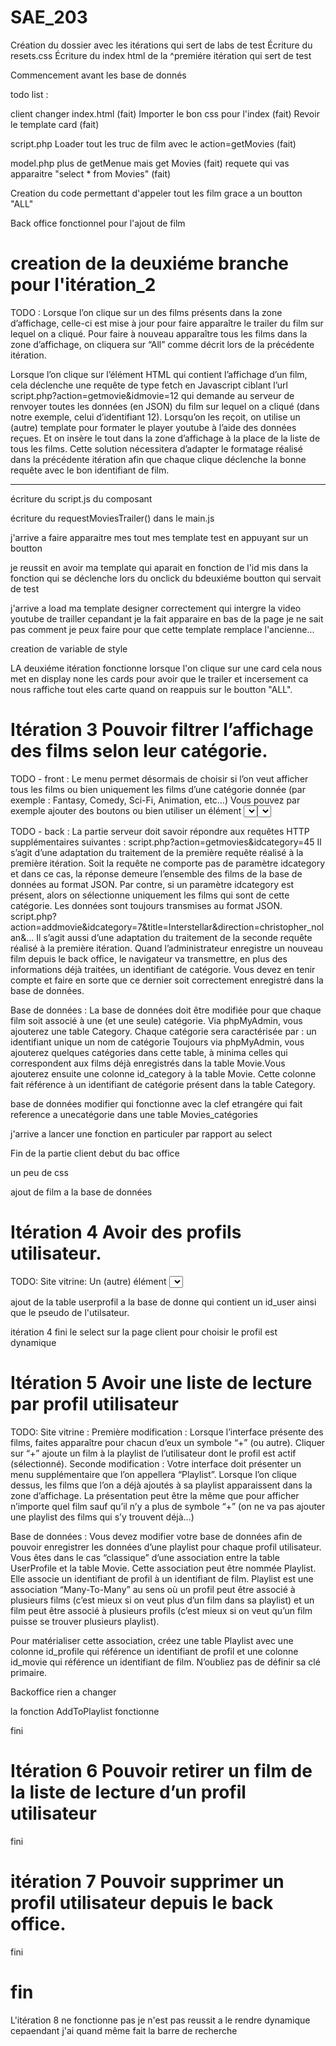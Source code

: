 # SAE_203

Création du dossier avec les itérations qui sert de labs de test
Écriture du resets.css
Écriture du index html de la ^premiére itération qui sert de test

Commencement avant les base de donnés

todo list :

client
changer index.html (fait)
Importer le bon css pour l'index (fait)
Revoir le template card (fait)

script.php
Loader tout les truc de film avec le action=getMovies (fait)

model.php
plus de getMenue mais get Movies (fait)
requete qui vas apparaitre "select \* from Movies" (fait)

Creation du code permettant d'appeler tout les film grace a un boutton "ALL"

Back office fonctionnel pour l'ajout de film

# creation de la deuxiéme branche pour l'itération_2

TODO :
Lorsque l’on clique sur un des films présents dans la zone d’affichage, celle-ci est mise à jour pour faire apparaître le trailer du film sur lequel on a cliqué. Pour faire à nouveau apparaître tous les films dans la zone d’affichage, on cliquera sur “All” comme décrit lors de la précédente itération.

Lorsque l’on clique sur l’élément HTML qui contient l’affichage d’un film, cela déclenche une requête de type fetch en Javascript ciblant l’url script.php?action=getmovie&idmovie=12 qui demande au serveur de renvoyer toutes les données (en JSON) du film sur lequel on a cliqué (dans notre exemple, celui d’identifiant 12). Lorsqu’on les reçoit, on utilise un (autre) template pour formater le player youtube à l’aide des données reçues. Et on insère le tout dans la zone d’affichage à la place de la liste de tous les films. Cette solution nécessitera d’adapter le formatage réalisé dans la précédente itération afin que chaque clique déclenche la bonne requête avec le bon identifiant de film.

---

écriture du script.js du composant

écriture du requestMoviesTrailer() dans le main.js

j'arrive a faire apparaitre mes tout mes template test en appuyant sur un boutton

je reussit en avoir ma template qui aparait en fonction de l'id mis dans la fonction qui se déclenche lors du onclick du bdeuxiéme boutton qui servait de test

j'arrive a load ma template designer correctement qui intergre la video youtube de trailler cepandant je la fait apparaire en bas de la page je ne sait pas comment je peux faire pour que cette template remplace l'ancienne...

creation de variable de style

LA deuxiéme itération fonctionne lorsque l'on clique sur une card cela nous met en display none les cards pour avoir que le trailer et incersement ca nous raffiche tout eles carte quand on reappuis sur le boutton "ALL".

# Itération 3 Pouvoir filtrer l’affichage des films selon leur catégorie.

TODO - front :
Le menu permet désormais de choisir si l’on veut afficher tous les films ou bien uniquement les films d’une catégorie donnée (par exemple : Fantasy, Comedy, Sci-Fi, Animation, etc…) Vous pouvez par exemple ajouter des boutons ou bien utiliser un élément <select> pour que votre menu ne soit pas dépendant du nombre de catégories. Cette solution vous est recommandée. L’option “All” fait partie des options de votre <select> si l’utilisateur ne souhaite pas filtrer. Et c’est l’option par défaut.

TODO - back :
La partie serveur doit savoir répondre aux requêtes HTTP supplémentaires suivantes :
script.php?action=getmovies&idcategory=45
Il s’agit d’une adaptation du traitement de la première requête réalisé à la première itération. Soit la requête ne comporte pas de paramètre idcategory et dans ce cas, la réponse demeure l’ensemble des films de la base de données au format JSON. Par contre, si un paramètre idcategory est présent, alors on sélectionne uniquement les films qui sont de cette catégorie. Les données sont toujours transmises au format JSON.
script.php?action=addmovie&idcategory=7&title=Interstellar&direction=christopher_nolan&...
Il s’agit aussi d’une adaptation du traitement de la seconde requête réalisé à la première itération. Quand l’administrateur enregistre un nouveau film depuis le back office, le navigateur va transmettre, en plus des informations déjà traitées, un identifiant de catégorie. Vous devez en tenir compte et faire en sorte que ce dernier soit correctement enregistré dans la base de données.

Base de données :
La base de données doit être modifiée pour que chaque film soit associé à une (et une seule) catégorie. Via phpMyAdmin, vous ajouterez une table Category. Chaque catégorie sera caractérisée par :
un identifiant unique
un nom de catégorie
Toujours via phpMyAdmin, vous ajouterez quelques catégories dans cette table, à minima celles qui correspondent aux films déjà enregistrés dans la table Movie.Vous ajouterez ensuite une colonne id_category à la table Movie. Cette colonne fait référence à un identifiant de catégorie présent dans la table Category.

base de données modifier qui fonctionne avec la clef etrangére qui fait reference a unecatégorie dans une table Movies_catégories

j'arrive a lancer une fonction en particuler par rapport au select

Fin de la partie client
debut du bac office

un peu de css

ajout de film a la base de données

# Itération 4 Avoir des profils utilisateur.

TODO:
Site vitrine:
Un (autre) élément <select> permet de choisir un des profils utilisateur présents dans la base de données. Le profil sélectionné sera le profil “actif” (voir itération 5).
backoffice:
Un second formulaire permet à l’administrateur d’ajouter un profil utilisateur à la base de données. Vous pouvez ajouter ce second formulaire sur la même page ou si vous préférez, sur une seconde. Dans ce dernier cas, vous prévoyez un petit menu de navigation basique (de simples liens <a>) pour aller d’un formulaire à un autre.

ajout de la table userprofil a la base de donne qui contient un id_user ainsi que le pseudo de l'utilsateur.

itération 4 fini
le select sur la page client pour choisir le profil est dynamique

# Itération 5 Avoir une liste de lecture par profil utilisateur

TODO:
Site vitrine :
Première modification : Lorsque l’interface présente des films, faites apparaître pour chacun d’eux un symbole “+” (ou autre). Cliquer sur “+” ajoute un film à la playlist de l’utilisateur dont le profil est actif (sélectionné).
Seconde modification : Votre interface doit présenter un menu supplémentaire que l’on appellera “Playlist”. Lorsque l’on clique dessus, les films que l’on a déjà ajoutés à sa playlist apparaissent dans la zone d’affichage. La présentation peut être la même que pour afficher n’importe quel film sauf qu’il n’y a plus de symbole “+” (on ne va pas ajouter une playlist des films qui s’y trouvent déjà…)

Base de données :
Vous devez modifier votre base de données afin de pouvoir enregistrer les données d’une playlist pour chaque profil utilisateur. Vous êtes dans le cas “classique” d’une association entre la table UserProfile et la table Movie. Cette association peut être nommée Playlist. Elle associe un identifiant de profil à un identifiant de film. Playlist est une association “Many-To-Many” au sens où un profil peut être associé à plusieurs films (c’est mieux si on veut plus d’un film dans sa playlist) et un film peut être associé à plusieurs profils (c’est mieux si on veut qu’un film puisse se trouver plusieurs playlist).

Pour matérialiser cette association, créez une table Playlist avec une colonne id_profile qui référence un identifiant de profil et une colonne id_movie qui référence un identifiant de film. N’oubliez pas de définir sa clé primaire.

Backoffice rien a changer

la fonction AddToPlaylist fonctionne

fini

# Itération 6 Pouvoir retirer un film de la liste de lecture d’un profil utilisateur

fini

# itération 7 Pouvoir supprimer un profil utilisateur depuis le back office.

fini

# fin

L'itération 8 ne fonctionne pas je n'est pas reussit a le rendre dynamique cepaendant j'ai quand même fait la barre de recherche
